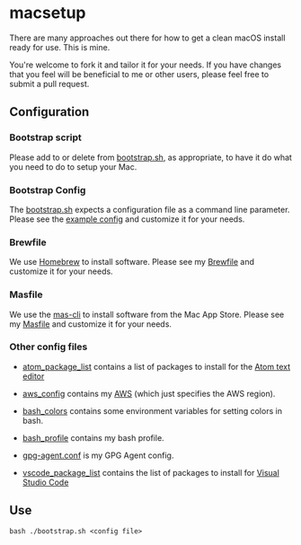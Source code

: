 # macsetup

There are many approaches out there for how to get a clean macOS install ready for use. This is mine.

You're welcome to fork it and tailor it for your needs. If you have changes that you feel will be beneficial to me or other users, please feel free to submit a pull request.

## Configuration

### Bootstrap script

Please add to or delete from [bootstrap.sh](bootstrap.sh), as appropriate, to have it do what you need to do to setup your Mac.

### Bootstrap Config

The [bootstrap.sh](bootstrap.sh) expects a configuration file as a command line parameter. Please see the [example config](example.conf) and customize it for your needs.

### Brewfile

We use [Homebrew](https://brew.sh/) to install software. Please see my [Brewfile](config/Brewfile) and customize it for your needs.

### Masfile

We use the [mas-cli](https://github.com/mas-cli/mas) to install software from the Mac App Store. Please see my [Masfile](config/Masfile) and customize it for your needs.

### Other config files

* [atom_package_list](config/atom_package_list) contains a list of packages to install for the [Atom text editor](https://atom.io/)

* [aws_config](config/aws_config) contains my [AWS](https://aws.amazon.com/) (which just specifies the AWS region).

* [bash_colors](config/bash_colors) contains some environment variables for setting colors in bash.

* [bash_profile](config/bash_profile) contains my bash profile.

* [gpg-agent.conf](config/gpg-agent.conf) is my GPG Agent config.

* [vscode_package_list](config/vscode_package_list) contains the list of packages to install for [Visual Studio Code](https://code.visualstudio.com/)

## Use

```
bash ./bootstrap.sh <config file>
```
